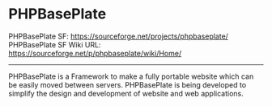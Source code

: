 # PHPBasePlate

PHPBasePlate SF: https://sourceforge.net/projects/phpbaseplate/
PHPBasePlate SF Wiki URL: https://sourceforge.net/p/phpbaseplate/wiki/Home/

----------------------------------------------

PHPBasePlate is a Framework to make a fully portable website which can be easily moved between servers.
PHPBasePlate is being developed to simplify the design and development of website and web applications.
